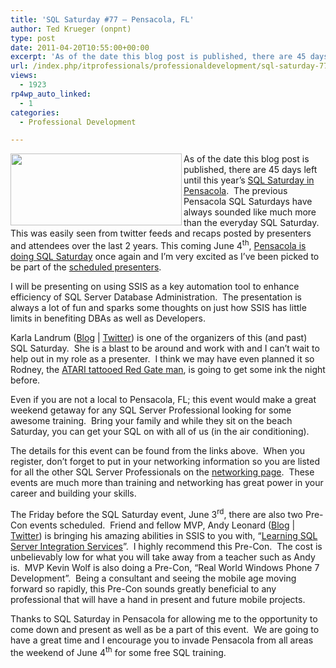 ```yaml
---
title: 'SQL Saturday #77 – Pensacola, FL'
author: Ted Krueger (onpnt)
type: post
date: 2011-04-20T10:55:00+00:00
excerpt: 'As of the date this blog post is published, there are 45 days left until this year’s SQL Saturday in Pensacola.  The previous Pensacola SQL Saturdays have always sounded like much more than the everyday SQL Saturday.  This was easily seen from twitter f&hellip;'
url: /index.php/itprofessionals/professionaldevelopment/sql-saturday-77-pensacola/
views:
  - 1923
rp4wp_auto_linked:
  - 1
categories:
  - Professional Development

---
```

<div class="image_block">
  <a href="/wp-content/uploads/blogs/All/sqlsat77.GIF?mtime=1303303751"><img alt="" src="/wp-content/uploads/blogs/All/sqlsat77.GIF?mtime=1303303751" width="274" height="115" align="left" /></a>
</div>

As of the date this blog post is published, there are 45 days left until this year’s [SQL Saturday in Pensacola][1].  The previous Pensacola SQL Saturdays have always sounded like much more than the everyday SQL Saturday.  This was easily seen from twitter feeds and recaps posted by presenters and attendees over the last 2 years. This coming June 4<sup>th</sup>, [Pensacola is doing SQL Saturday][2] once again and I’m very excited as I’ve been picked to be part of the [scheduled presenters][3].



I will be presenting on using SSIS as a key automation tool to enhance efficiency of SQL Server Database Administration.  The presentation is always a lot of fun and sparks some thoughts on just how SSIS has little limits in benefiting DBAs as well as Developers. 

Karla Landrum ([Blog][4] | [Twitter][5]) is one of the organizers of this (and past) SQL Saturday.  She is a blast to be around and work with and I can’t wait to help out in my role as a presenter.  I think we may have even planned it so Rodney, the [ATARI tattooed Red Gate man][6], is going to get some ink the night before. 

Even if you are not a local to Pensacola, FL; this event would make a great weekend getaway for any SQL Server Professional looking for some awesome training.  Bring your family and while they sit on the beach Saturday, you can get your SQL on with all of us (in the air conditioning). 

The details for this event can be found from the links above.  When you register, don’t forget to put in your networking information so you are listed for all the other SQL Server Professionals on the [networking page][7].  These events are much more than training and networking has great power in your career and building your skills. 

The Friday before the SQL Saturday event, June 3<sup>rd</sup>, there are also two Pre-Con events scheduled.  Friend and fellow MVP, Andy Leonard ([Blog][8] | [Twitter][9]) is bringing his amazing abilities in SSIS to you with, “[Learning SQL Server Integration Services][10]”.  I highly recommend this Pre-Con.  The cost is unbelievably low for what you will take away from a teacher such as Andy is.  MVP Kevin Wolf is also doing a Pre-Con, “Real World Windows Phone 7 Development”.  Being a consultant and seeing the mobile age moving forward so rapidly, this Pre-Con sounds greatly beneficial to any professional that will have a hand in present and future mobile projects.

Thanks to SQL Saturday in Pensacola for allowing me to the opportunity to come down and present as well as be a part of this event.  We are going to have a great time and I encourage you to invade Pensacola from all areas the weekend of June 4<sup>th</sup> for some free SQL training.

 [1]: http://www.sqlsaturday.com/eventhome.aspx
 [2]: http://www.sqlsaturday.com/77/eventhome.aspx
 [3]: http://www.sqlsaturday.com/77/schedule.aspx
 [4]: http://karlalandrum.wordpress.com/
 [5]: http://twitter.com/#!/karlakay22
 [6]: ftp://ftp.pigwa.net/stuff/collections/atari_forever/www-magazines/MyAtari.net/07/atarifan.htm
 [7]: http://www.sqlsaturday.com/networking.aspx
 [8]: http://sqlblog.com/blogs/andy_leonard/
 [9]: http://twitter.com/#!/andyleonard/
 [10]: http://sqlsaturday77.eventbrite.com/